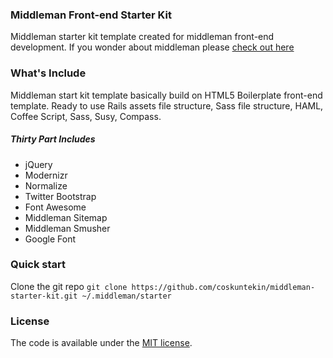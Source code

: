 ### Middleman Front-end Starter Kit
Middleman starter kit template created for middleman front-end development.
If you wonder about middleman please [check out here](https://middlemanapp.com/)

### What's Include
Middleman start kit template basically build on HTML5 Boilerplate front-end
template. Ready to use Rails assets file structure, Sass file structure, HAML,
Coffee Script, Sass, Susy, Compass.

##### Thirty Part Includes
- jQuery
- Modernizr
- Normalize
- Twitter Bootstrap
- Font Awesome
- Middleman Sitemap
- Middleman Smusher
- Google Font 

### Quick start
Clone the git repo `git clone https://github.com/coskuntekin/middleman-starter-kit.git ~/.middleman/starter`

### License
The code is available under the
[MIT license](https://github.com/coskuntekin/middleman-starter-kit/blob/master/LICENSE).
